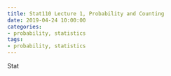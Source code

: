 ```yaml
---
title: Stat110 Lecture 1, Probability and Counting
date: 2019-04-24 10:00:00
categories:
- probability, statistics
tags:
- probability, statistics
---
```


Stat